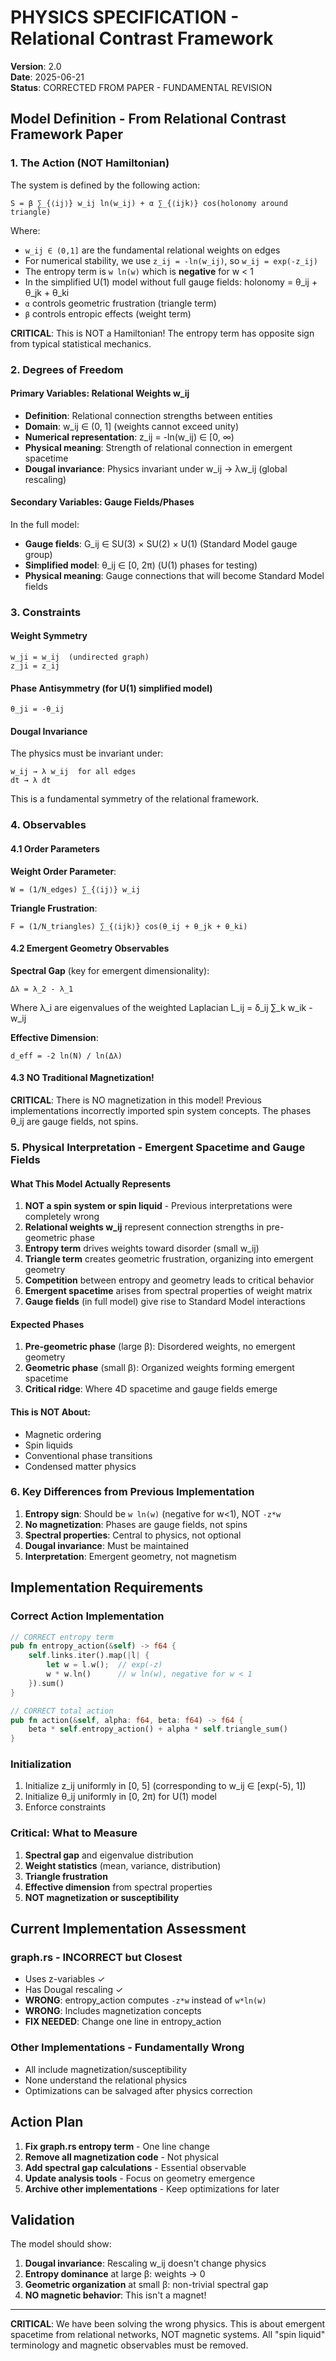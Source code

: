 # PHYSICS SPECIFICATION - Relational Contrast Framework

**Version**: 2.0  
**Date**: 2025-06-21  
**Status**: CORRECTED FROM PAPER - FUNDAMENTAL REVISION

## Model Definition - From Relational Contrast Framework Paper

### 1. The Action (NOT Hamiltonian)

The system is defined by the following action:

```
S = β ∑_{⟨ij⟩} w_ij ln(w_ij) + α ∑_{⟨ijk⟩} cos(holonomy around triangle)
```

Where:
- `w_ij ∈ (0,1]` are the fundamental relational weights on edges
- For numerical stability, we use `z_ij = -ln(w_ij)`, so `w_ij = exp(-z_ij)`
- The entropy term is `w ln(w)` which is **negative** for w < 1
- In the simplified U(1) model without full gauge fields: holonomy = θ_ij + θ_jk + θ_ki
- `α` controls geometric frustration (triangle term)
- `β` controls entropic effects (weight term)

**CRITICAL**: This is NOT a Hamiltonian! The entropy term has opposite sign from typical statistical mechanics.

### 2. Degrees of Freedom

#### Primary Variables: Relational Weights w_ij
- **Definition**: Relational connection strengths between entities
- **Domain**: w_ij ∈ (0, 1] (weights cannot exceed unity)
- **Numerical representation**: z_ij = -ln(w_ij) ∈ [0, ∞)
- **Physical meaning**: Strength of relational connection in emergent spacetime
- **Dougal invariance**: Physics invariant under w_ij → λw_ij (global rescaling)

#### Secondary Variables: Gauge Fields/Phases
In the full model:
- **Gauge fields**: G_ij ∈ SU(3) × SU(2) × U(1) (Standard Model gauge group)
- **Simplified model**: θ_ij ∈ [0, 2π) (U(1) phases for testing)
- **Physical meaning**: Gauge connections that will become Standard Model fields

### 3. Constraints

#### Weight Symmetry
```
w_ji = w_ij  (undirected graph)
z_ji = z_ij
```

#### Phase Antisymmetry (for U(1) simplified model)
```
θ_ji = -θ_ij
```

#### Dougal Invariance
The physics must be invariant under:
```
w_ij → λ w_ij  for all edges
dt → λ dt
```
This is a fundamental symmetry of the relational framework.

### 4. Observables

#### 4.1 Order Parameters

**Weight Order Parameter**:
```
W = (1/N_edges) ∑_{⟨ij⟩} w_ij
```

**Triangle Frustration**:
```
F = (1/N_triangles) ∑_{⟨ijk⟩} cos(θ_ij + θ_jk + θ_ki)
```

#### 4.2 Emergent Geometry Observables

**Spectral Gap** (key for emergent dimensionality):
```
Δλ = λ_2 - λ_1
```
Where λ_i are eigenvalues of the weighted Laplacian L_ij = δ_ij ∑_k w_ik - w_ij

**Effective Dimension**:
```
d_eff = -2 ln(N) / ln(Δλ)
```

#### 4.3 NO Traditional Magnetization!

**CRITICAL**: There is NO magnetization in this model! Previous implementations incorrectly imported spin system concepts. The phases θ_ij are gauge fields, not spins.

### 5. Physical Interpretation - Emergent Spacetime and Gauge Fields

#### What This Model Actually Represents

1. **NOT a spin system or spin liquid** - Previous interpretations were completely wrong
2. **Relational weights w_ij** represent connection strengths in pre-geometric phase
3. **Entropy term** drives weights toward disorder (small w_ij)
4. **Triangle term** creates geometric frustration, organizing into emergent geometry
5. **Competition** between entropy and geometry leads to critical behavior
6. **Emergent spacetime** arises from spectral properties of weight matrix
7. **Gauge fields** (in full model) give rise to Standard Model interactions

#### Expected Phases

1. **Pre-geometric phase** (large β): Disordered weights, no emergent geometry
2. **Geometric phase** (small β): Organized weights forming emergent spacetime
3. **Critical ridge**: Where 4D spacetime and gauge fields emerge

#### This is NOT About:
- Magnetic ordering
- Spin liquids
- Conventional phase transitions
- Condensed matter physics

### 6. Key Differences from Previous Implementation

1. **Entropy sign**: Should be `w ln(w)` (negative for w<1), NOT `-z*w`
2. **No magnetization**: Phases are gauge fields, not spins
3. **Spectral properties**: Central to physics, not optional
4. **Dougal invariance**: Must be maintained
5. **Interpretation**: Emergent geometry, not magnetism

## Implementation Requirements

### Correct Action Implementation

```rust
// CORRECT entropy term
pub fn entropy_action(&self) -> f64 {
    self.links.iter().map(|l| {
        let w = l.w();  // exp(-z)
        w * w.ln()      // w ln(w), negative for w < 1
    }).sum()
}

// CORRECT total action
pub fn action(&self, alpha: f64, beta: f64) -> f64 {
    beta * self.entropy_action() + alpha * self.triangle_sum()
}
```

### Initialization
1. Initialize z_ij uniformly in [0, 5] (corresponding to w_ij ∈ [exp(-5), 1])
2. Initialize θ_ij uniformly in [0, 2π) for U(1) model
3. Enforce constraints

### Critical: What to Measure
1. **Spectral gap** and eigenvalue distribution
2. **Weight statistics** (mean, variance, distribution)
3. **Triangle frustration**
4. **Effective dimension** from spectral properties
5. **NOT magnetization or susceptibility**

## Current Implementation Assessment

### graph.rs - INCORRECT but Closest
- Uses z-variables ✓
- Has Dougal rescaling ✓
- **WRONG**: entropy_action computes `-z*w` instead of `w*ln(w)`
- **WRONG**: Includes magnetization concepts
- **FIX NEEDED**: Change one line in entropy_action

### Other Implementations - Fundamentally Wrong
- All include magnetization/susceptibility
- None understand the relational physics
- Optimizations can be salvaged after physics correction

## Action Plan

1. **Fix graph.rs entropy term** - One line change
2. **Remove all magnetization code** - Not physical
3. **Add spectral gap calculations** - Essential observable  
4. **Update analysis tools** - Focus on geometry emergence
5. **Archive other implementations** - Keep optimizations for later

## Validation

The model should show:
1. **Dougal invariance**: Rescaling w_ij doesn't change physics
2. **Entropy dominance** at large β: weights → 0
3. **Geometric organization** at small β: non-trivial spectral gap
4. **NO magnetic behavior**: This isn't a magnet!

---

**CRITICAL**: We have been solving the wrong physics. This is about emergent spacetime from relational networks, NOT magnetic systems. All "spin liquid" terminology and magnetic observables must be removed.
